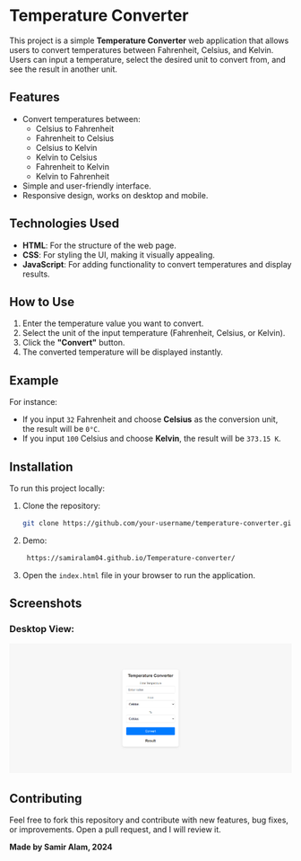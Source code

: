 # Temperature Converter

This project is a simple **Temperature Converter** web application that allows users to convert temperatures between Fahrenheit, Celsius, and Kelvin. Users can input a temperature, select the desired unit to convert from, and see the result in another unit.

## Features

- Convert temperatures between:
  - Celsius to Fahrenheit
  - Fahrenheit to Celsius
  - Celsius to Kelvin
  - Kelvin to Celsius
  - Fahrenheit to Kelvin
  - Kelvin to Fahrenheit
- Simple and user-friendly interface.
- Responsive design, works on desktop and mobile.

## Technologies Used

- **HTML**: For the structure of the web page.
- **CSS**: For styling the UI, making it visually appealing.
- **JavaScript**: For adding functionality to convert temperatures and display results.

## How to Use

1. Enter the temperature value you want to convert.
2. Select the unit of the input temperature (Fahrenheit, Celsius, or Kelvin).
3. Click the **"Convert"** button.
4. The converted temperature will be displayed instantly.

## Example

For instance:
- If you input `32` Fahrenheit and choose **Celsius** as the conversion unit, the result will be `0°C`.
- If you input `100` Celsius and choose **Kelvin**, the result will be `373.15 K`.

## Installation

To run this project locally:

1. Clone the repository:
    ```bash
    git clone https://github.com/your-username/temperature-converter.git
    ```

2. Demo:
    ```bash
     https://samiralam04.github.io/Temperature-converter/
    ```

3. Open the `index.html` file in your browser to run the application.

## Screenshots

### Desktop View:
![Desktop Screenshot](temp.png)

## Contributing

Feel free to fork this repository and contribute with new features, bug fixes, or improvements. Open a pull request, and I will review it.


**Made by Samir Alam, 2024**
